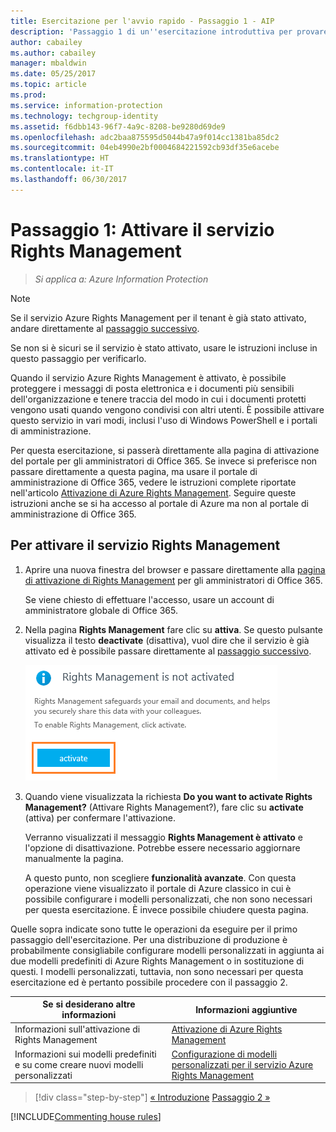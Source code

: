 ```yaml
---
title: Esercitazione per l'avvio rapido - Passaggio 1 - AIP
description: 'Passaggio 1 di un''esercitazione introduttiva per provare rapidamente a usare Azure Information Protection: attivare il servizio Azure Rights Management.'
author: cabailey
ms.author: cabailey
manager: mbaldwin
ms.date: 05/25/2017
ms.topic: article
ms.prod: 
ms.service: information-protection
ms.technology: techgroup-identity
ms.assetid: f6dbb143-96f7-4a9c-8208-be9280d69de9
ms.openlocfilehash: adc2baa875595d5044b47a9f014cc1381ba85dc2
ms.sourcegitcommit: 04eb4990e2bf0004684221592cb93df35e6acebe
ms.translationtype: HT
ms.contentlocale: it-IT
ms.lasthandoff: 06/30/2017
---
```

# <a name="step-1-activate-the-rights-management-service"></a>Passaggio 1: Attivare il servizio Rights Management
 
>*Si applica a: Azure Information Protection*

> [!NOTE]
>Se il servizio Azure Rights Management per il tenant è già stato attivato, andare direttamente al [passaggio successivo](infoprotect-tutorial-step2.md). 
>
>Se non si è sicuri se il servizio è stato attivato, usare le istruzioni incluse in questo passaggio per verificarlo.

Quando il servizio Azure Rights Management è attivato, è possibile proteggere i messaggi di posta elettronica e i documenti più sensibili dell'organizzazione e tenere traccia del modo in cui i documenti protetti vengono usati quando vengono condivisi con altri utenti. È possibile attivare questo servizio in vari modi, inclusi l'uso di Windows PowerShell e i portali di amministrazione.

Per questa esercitazione, si passerà direttamente alla pagina di attivazione del portale per gli amministratori di Office 365. Se invece si preferisce non passare direttamente a questa pagina, ma usare il portale di amministrazione di Office 365, vedere le istruzioni complete riportate nell'articolo [Attivazione di Azure Rights Management](../deploy-use/activate-service.md). Seguire queste istruzioni anche se si ha accesso al portale di Azure ma non al portale di amministrazione di Office 365.

## <a name="to-activate-the-rights-management-service"></a>Per attivare il servizio Rights Management

1. Aprire una nuova finestra del browser e passare direttamente alla [pagina di attivazione di Rights Management](https://account.activedirectory.windowsazure.com/RmsOnline/Manage.aspx) per gli amministratori di Office 365.
    
    Se viene chiesto di effettuare l'accesso, usare un account di amministratore globale di Office 365.

2. Nella pagina **Rights Management** fare clic su **attiva**. Se questo pulsante visualizza il testo **deactivate** (disattiva), vuol dire che il servizio è già attivato ed è possibile passare direttamente al [passaggio successivo](infoprotect-tutorial-step2.md). 

    ![Esercitazione introduttiva di Azure Information Protection, passaggio 1: attivare il servizio](../media/info-protect-activate.png)

3. Quando viene visualizzata la richiesta **Do you want to activate Rights Management?** (Attivare Rights Management?), fare clic su **activate** (attiva) per confermare l'attivazione.

    Verranno visualizzati il messaggio **Rights Management è attivato** e l'opzione di disattivazione. Potrebbe essere necessario aggiornare manualmente la pagina.

    A questo punto, non scegliere **funzionalità avanzate**. Con questa operazione viene visualizzato il portale di Azure classico in cui è possibile configurare i modelli personalizzati, che non sono necessari per questa esercitazione. È invece possibile chiudere questa pagina.

Quelle sopra indicate sono tutte le operazioni da eseguire per il primo passaggio dell'esercitazione. Per una distribuzione di produzione è probabilmente consigliabile configurare modelli personalizzati in aggiunta ai due modelli predefiniti di Azure Rights Management o in sostituzione di questi. I modelli personalizzati, tuttavia, non sono necessari per questa esercitazione ed è pertanto possibile procedere con il passaggio 2.

|Se si desiderano altre informazioni|Informazioni aggiuntive|
|--------------------------------|--------------------------|
|Informazioni sull'attivazione di Rights Management|[Attivazione di Azure Rights Management](../deploy-use/activate-service.md)|
|Informazioni sui modelli predefiniti e su come creare nuovi modelli personalizzati|[Configurazione di modelli personalizzati per il servizio Azure Rights Management](../deploy-use/configure-custom-templates.md)|

>[!div class="step-by-step"]
[&#171; Introduzione](infoprotect-quick-start-tutorial.md)
[Passaggio 2 &#187;](infoprotect-tutorial-step2.md)

[!INCLUDE[Commenting house rules](../includes/houserules.md)]
